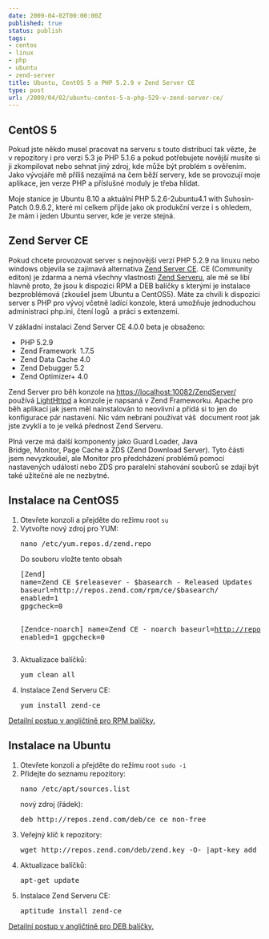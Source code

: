 ```yaml
---
date: 2009-04-02T00:00:00Z
published: true
status: publish
tags:
- centos
- linux
- php
- ubuntu
- zend-server
title: Ubuntu, CentOS 5 a PHP 5.2.9 v Zend Server CE
type: post
url: /2009/04/02/ubuntu-centos-5-a-php-529-v-zend-server-ce/
---
```


<h2>CentOS 5</h2>
Pokud jste někdo musel pracovat na serveru s touto distribucí tak vězte, že v repozitory i pro verzi 5.3 je PHP 5.1.6 a pokud potřebujete novější musíte si ji zkompilovat nebo sehnat jiný zdroj, kde může být problém s ověřením. Jako vývojáře mě příliš nezajímá na čem běží servery, kde se provozují moje aplikace, jen verze PHP a příslušné moduly je třeba hlídat.

Moje stanice je Ubuntu 8.10 a aktuální PHP 5.2.6-2ubuntu4.1 with Suhosin-Patch 0.9.6.2, které mi celkem přijde jako ok produkční verze i s ohledem, že mám i jeden Ubuntu server, kde je verze stejná.
<h2>Zend Server CE</h2>
Pokud chcete provozovat server s nejnovější verzí PHP 5.2.9 na linuxu nebo windows objevila se zajímavá alternativa <a href="http://www.zend.com/en/community/zend-server-ce">Zend Server CE</a>. CE (Community editon) je zdarma a nemá všechny vlastnosti <a href="http://www.zend.com/en/products/server/editions">Zend Serveru</a>, ale mě se líbí hlavně proto, že jsou k dispozici RPM a DEB balíčky s kterýmí je instalace bezproblémová (zkoušel jsem Ubuntu a CentOS5). Máte za chvíli k dispozici server s PHP pro vývoj včetně ladící konzole, která umožňuje jednoduchou administraci php.ini, čtení logů  a práci s extenzemi.

V základní instalaci Zend Server CE 4.0.0 beta je obsaženo:
<ul>
	<li>PHP 5.2.9</li>
	<li>Zend Framework  1.7.5</li>
	<li>Zend Data Cache 4.0</li>
	<li>Zend Debugger 5.2</li>
	<li>Zend Optimizer+ 4.0</li>
</ul>
Zend Server pro běh konzole na <a href="https://localhost:10082/ZendServer/">https://localhost:10082/ZendServer/</a> používá <a href="http://www.lighttpd.net/">LightHttpd</a> a konzole je napsaná v Zend Frameworku. Apache pro běh aplikací jak jsem měl nainstalován to neovlivní a přidá si to jen do konfigurace pár nastavení. Nic vám nebraní používat váš  document root jak jste zvyklí a to je velká přednost Zend Serveru.

Plná verze má další komponenty jako Guard Loader, Java Bridge, Monitor, Page Cache a ZDS (Zend Download Server). Tyto části jsem nevyzkoušel, ale Monitor pro předcházení problémů pomocí nastavených událostí nebo ZDS pro paralelní stahování souborů se zdají být také užitečné ale ne nezbytné.
<h2>Instalace na CentOS5</h2>
<ol>
	<li>Otevřete konzoli a přejděte do režimu root <code>su</code></li>
	<li>Vytvořte nový zdroj pro YUM:
<pre>nano /etc/yum.repos.d/zend.repo</pre>
Do souboru vložte tento obsah
<pre>[Zend]
name=Zend CE $releasever - $basearch - Released Updates 
baseurl=http://repos.zend.com/rpm/ce/$basearch/
enabled=1
gpgcheck=0

[Zendce-noarch]
name=Zend CE - noarch
baseurl=http://repos.zend.com/rpm/ce/noarch
enabled=1
gpgcheck=0</pre>
</li>
	<li>Aktualizace balíčků:
<pre>yum clean all</pre>
</li>
	<li>Instalace Zend Serveru CE:
<pre>yum install zend-ce</pre>
</li>
</ol>
<a href="http://files.zend.com/help/Zend-Server-Community-Edition/zend-server-community-edition.htm#rpm_installation.htm">Detailní postup v angličtině pro RPM balíčky.</a>
<h2>Instalace na Ubuntu</h2>
<ol>
	<li>Otevřete konzoli a přejděte do režimu root <code>sudo -i</code></li>
	<li>Přidejte do seznamu repozitory:
<pre>nano /etc/apt/sources.list</pre>
nový zdroj (řádek):
<pre>deb http://repos.zend.com/deb/ce ce non-free</pre>
</li>
	<li>Veřejný klíč k repozitory:
<pre>wget http://repos.zend.com/deb/zend.key -O- |apt-key add -</pre>
</li>
	<li>Aktualizace balíčků:
<pre>apt-get update</pre>
</li>
	<li>Instalace Zend Serveru CE:
<pre>aptitude install zend-ce</pre>
</li>
</ol>
<a href="http://files.zend.com/help/Zend-Server-Community-Edition/zend-server-community-edition.htm#deb_installation.htm">Detailní postup v angličtině pro DEB balíčky.</a>
